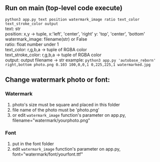 ## Run on main (top-level code execute)
`python3 app.py text position watermark_image ratio text_color text_stroke_color output` <br>
text: str <br>
position: x,y -> tuple, x:'left', 'center', 'right' y: 'top', 'center', 'bottom' <br>
watermark_image: filename(str) or False <br>
ratio: float number under 1 <br>
text_color: r,g,b,a -> tuple of RGBA color <br>
text_stroke_color: r,g,b,a -> tuple of RGBA color <br>
output: output filename -> str
example: `python3 app.py 'autobase_reborn' right,bottom photo.png 0.103 100,0,0,1 0,225,225,1 watermarked.jpg`

## Change watermark photo or font:
### Watermark
1. photo's size must be square and placed in this folder
2. file name of the photo must be 'photo.png'
3. or edit `watermark_image` function's parameter on app.py, filename="watermark/yourphoto.png"

### Font
1. put in the font folder
2. edit `watermark_image` function's parameter on app.py, font="watermark/font/yourfont.ttf"
